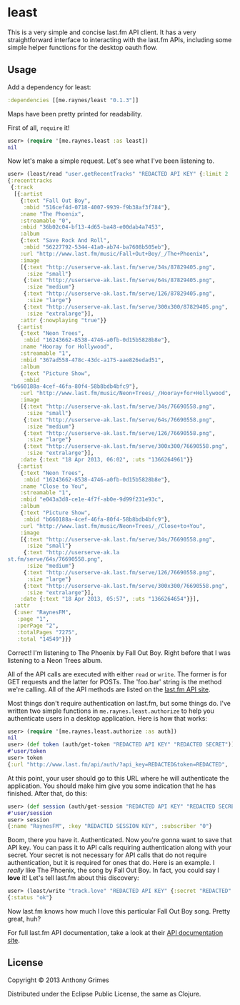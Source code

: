 # least

This is a very simple and concise last.fm API client. It has a very
straightforward interface to interacting with the last.fm APIs, including some
simple helper functions for the desktop oauth flow.

## Usage

Add a dependency for least:

```clojure
:dependencies [[me.raynes/least "0.1.3"]]
```

Maps have been pretty printed for readability.

First of all, `require` it!

```clojure
user> (require '[me.raynes.least :as least])
nil
```

Now let's make a simple request. Let's see what I've been listening to.

```clojure
user> (least/read "user.getRecentTracks" "REDACTED API KEY" {:limit 2 :user "RaynesFM"})
{:recenttracks
 {:track
  [{:artist
    {:text "Fall Out Boy",
     :mbid "516cef4d-0718-4007-9939-f9b38af3f784"},
    :name "The Phoenix",
    :streamable "0",
    :mbid "36b02c04-bf13-4d65-ba48-e00dab4a7453",
    :album
    {:text "Save Rock And Roll",
     :mbid "56227792-5344-41a0-ab74-ba7608b505eb"},
    :url "http://www.last.fm/music/Fall+Out+Boy/_/The+Phoenix",
    :image
    [{:text "http://userserve-ak.last.fm/serve/34s/87829405.png",
      :size "small"}
     {:text "http://userserve-ak.last.fm/serve/64s/87829405.png",
      :size "medium"}
     {:text "http://userserve-ak.last.fm/serve/126/87829405.png",
      :size "large"}
     {:text "http://userserve-ak.last.fm/serve/300x300/87829405.png",
      :size "extralarge"}],
    :attr {:nowplaying "true"}}
   {:artist
    {:text "Neon Trees",
     :mbid "16243662-8538-4746-a0fb-0d15b5828b8e"},
    :name "Hooray for Hollywood",
    :streamable "1",
    :mbid "367ad558-478c-43dc-a175-aae826edad51",
    :album
    {:text "Picture Show",
     :mbid
 "b660188a-4cef-46fa-80f4-58b8bdb4bfc9"},
    :url "http://www.last.fm/music/Neon+Trees/_/Hooray+for+Hollywood",
    :image
    [{:text "http://userserve-ak.last.fm/serve/34s/76690558.png",
      :size "small"}
     {:text "http://userserve-ak.last.fm/serve/64s/76690558.png",
      :size "medium"}
     {:text "http://userserve-ak.last.fm/serve/126/76690558.png",
      :size "large"}
     {:text "http://userserve-ak.last.fm/serve/300x300/76690558.png",
      :size "extralarge"}],
    :date {:text "18 Apr 2013, 06:02", :uts "1366264961"}}
   {:artist
    {:text "Neon Trees",
     :mbid "16243662-8538-4746-a0fb-0d15b5828b8e"},
    :name "Close to You",
    :streamable "1",
    :mbid "e043a3d8-ce1e-4f7f-ab0e-9d99f231e93c",
    :album
    {:text "Picture Show",
     :mbid "b660188a-4cef-46fa-80f4-58b8bdb4bfc9"},
    :url "http://www.last.fm/music/Neon+Trees/_/Close+to+You",
    :image
    [{:text "http://userserve-ak.last.fm/serve/34s/76690558.png",
      :size "small"}
     {:text "http://userserve-ak.la
st.fm/serve/64s/76690558.png",
      :size "medium"}
     {:text "http://userserve-ak.last.fm/serve/126/76690558.png",
      :size "large"}
     {:text "http://userserve-ak.last.fm/serve/300x300/76690558.png",
      :size "extralarge"}],
    :date {:text "18 Apr 2013, 05:57", :uts "1366264654"}}],
  :attr
  {:user "RaynesFM",
   :page "1",
   :perPage "2",
   :totalPages "7275",
   :total "14549"}}}
```

Correct! I'm listening to The Phoenix by Fall Out Boy. Right before that I was
listening to a Neon Trees album.

All of the API calls are executed with either `read` or `write`. The former is
for GET requests and the latter for POSTs. The 'foo.bar' string is the method
we're calling. All of the API methods are listed on the
[last.fm API site](http://www.last.fm/api/intro).

Most things don't require authentication on last.fm, but some things do. I've
written two simple functions in `me.raynes.least.authorize` to help you
authenticate users in a desktop application. Here is how that works:

```clojure
user> (require '[me.raynes.least.authorize :as auth])
nil
user> (def token (auth/get-token "REDACTED API KEY" "REDACTED SECRET"))
#'user/token
user> token
{:url "http://www.last.fm/api/auth/?api_key=REDACTED&token=REDACTED", :token "REDACTED AUTH TOKEN"}
```

At this point, your user should go to this URL where he will authenticate the
application. You should make him give you some indication that he has
finished. After that, do this:

```clojure
user> (def session (auth/get-session "REDACTED API KEY" "REDACTED SECRET" (:token token)))
#'user/session
user> session
{:name "RaynesFM", :key "REDACTED SESSION KEY", :subscriber "0"}
```

Boom, there you have it. Authenticated. Now you're gonna want to save that API
key. You can pass it to API calls requiring authentication along with your
secret. Your secret is not necessary for
API calls that do not require authentication, but it is required for ones that
do. Here is an example. I *really* like The Phoenix, the
song by Fall Out Boy. In fact, you could say I **love** it! Let's tell last.fm
about this discovery:

```clojure
user> (least/write "track.love" "REDACTED API KEY" {:secret "REDACTED" :sk (:key session) :track "The Phoenix" :artist "Fall Out Boy"})
{:status "ok"}
```

Now last.fm knows how much I love this particular Fall Out Boy song. Pretty
great, huh?

For full last.fm API documentation, take a look at their [API documentation site](http://www.last.fm/api/intro).

## License

Copyright © 2013 Anthony Grimes

Distributed under the Eclipse Public License, the same as Clojure.

